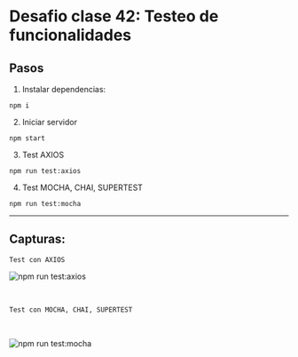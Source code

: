 # Desafio clase 42: Testeo de funcionalidades

## Pasos
1) Instalar dependencias:
````
npm i
````

2) Iniciar servidor
````
npm start
````

3) Test AXIOS
````
npm run test:axios
````
4) Test MOCHA, CHAI, SUPERTEST
````
npm run test:mocha
````
-------
## Capturas:

``Test con AXIOS``


![npm run test:axios](https://i.ibb.co/MRzd9Lh/npm-run-test-axios.jpg)

<br>


``Test con MOCHA, CHAI, SUPERTEST``

<br>

![npm run test:mocha](https://i.ibb.co/7SpYBb3/npm-run-test-mocha.jpg)
